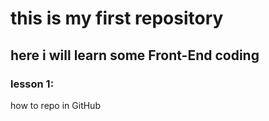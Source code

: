 # this is my first repository
## here i will learn some Front-End coding
### lesson 1:
how to repo in GitHub
